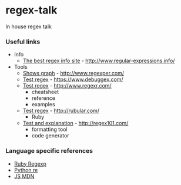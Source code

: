 regex-talk
==========

In house regex talk

### Useful links
- Info
  - [The best regex info site](http://www.regular-expressions.info/) - http://www.regular-expressions.info/
- Tools
  - [Shows graph](http://www.regexper.com/) - http://www.regexper.com/
  - [Test regex](https://www.debuggex.com/) - https://www.debuggex.com/
  - [Test regex](http://www.regexr.com/) - http://www.regexr.com/
    - cheatsheet
    - reference
    - examples
  - [Test regex](http://rubular.com/) - http://rubular.com/
    - Ruby
  - [Test and explanation](http://regex101.com/) - http://regex101.com/
    - formatting tool
    - code generator

### Language specific references
- [Ruby Regexp](http://www.ruby-doc.org/core-2.1.3/Regexp.html)
- [Python re](https://docs.python.org/2/library/re.html)
- [JS MDN](https://developer.mozilla.org/en-US/docs/Web/JavaScript/Guide/Regular_Expressions)
